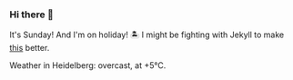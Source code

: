 ### Hi there :wave:

It's Sunday! And I'm on holiday! :desert_island: I might be fighting with Jekyll to make [this](https://swissclubtoronto.ca) better.

Weather in Heidelberg: overcast, at +5°C.
